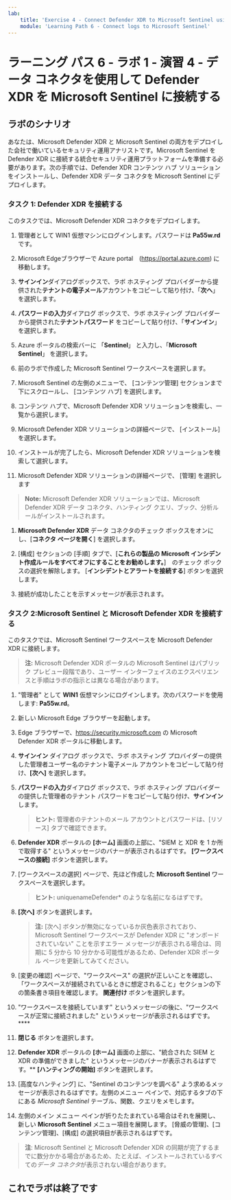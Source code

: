 ```yaml
---
lab:
    title: 'Exercise 4 - Connect Defender XDR to Microsoft Sentinel using data connectors'
    module: 'Learning Path 6 - Connect logs to Microsoft Sentinel'
---
```


# ラーニング パス 6 - ラボ 1 - 演習 4 - データ コネクタを使用して Defender XDR を Microsoft Sentinel に接続する

## ラボのシナリオ

あなたは、Microsoft Defender XDR と Microsoft Sentinel の両方をデプロイした会社で働いているセキュリティ運用アナリストです。Microsoft Sentinel を Defender XDR に接続する統合セキュリティ運用プラットフォームを準備する必要があります。次の手順では、Defender XDR コンテンツ ハブ ソリューションをインストールし、Defender XDR データ コネクタを Microsoft Sentinel にデプロイします。


### タスク 1: Defender XDR を接続する

このタスクでは、Microsoft Defender XDR コネクタをデプロイします。

1. 管理者として WIN1 仮想マシンにログインします。パスワードは **Pa55w.rd** です。  

1. Microsoft Edgeブラウザーで Azure portal　(https://portal.azure.com) に移動します。

1. **サインイン**ダイアログボックスで、ラボ ホスティング プロバイダーから提供された**テナントの電子メール**アカウントをコピーして貼り付け、「**次へ**」を選択します。

1. **パスワードの入力**ダイアログ ボックスで、ラボ ホスティング プロバイダーから提供された**テナントパスワード** をコピーして貼り付け、「**サインイン**」を選択します。

1. Azure ポータルの検索バーに 「**Sentinel**」 と入力し、「**Microsoft Sentinel**」 を選択します。

1. 前のラボで作成した Microsoft Sentinel ワークスペースを選択します。

1. Microsoft Sentinel の左側のメニューで、 [コンテンツ管理] セクションまで下にスクロールし、 [コンテンツ ハブ] を選択します。

1. コンテンツ ハブで、Microsoft Defender XDR ソリューションを検索し、一覧から選択します。
   
1. Microsoft Defender XDR ソリューションの詳細ページで、 [インストール] を選択します。

1. インストールが完了したら、Microsoft Defender XDR ソリューションを検索して選択します。

1. Microsoft Defender XDR ソリューションの詳細ページで、 [管理] を選択します

>**Note:** Microsoft Defender XDR ソリューションでは、Microsoft Defender XDR データ コネクタ、ハンティング クエリ、ブック、分析ルールがインストールされます。

1. **Microsoft Defender XDR** データ コネクタのチェック ボックスをオンにし、[**コネクタ ページを開く**] を選択します。

1. [構成] セクションの [手順] タブで、[**これらの製品の Microsoft インシデント作成ルールをすべてオフにすることをお勧めします。**]　のチェック ボックスの選択を解除します。 [**インシデントとアラートを接続する**] ボタンを選択します。

1. 接続が成功したことを示すメッセージが表示されます。

### タスク 2:Microsoft Sentinel と Microsoft Defender XDR を接続する

このタスクでは、Microsoft Sentinel ワークスペースを Microsoft Defender XDR に接続します。

>**注:**  Microsoft Defender XDR ポータルの Microsoft Sentinel はパブリック プレビュー段階であり、ユーザー インターフェイスのエクスペリエンスと手順はラボの指示とは異なる場合があります。

1. "管理者" として **WIN1** 仮想マシンにログインします。次のパスワードを使用します: **Pa55w.rd**。  

1. 新しい Microsoft Edge ブラウザーを起動します。

1. Edge ブラウザーで、<https://security.microsoft.com> の Microsoft Defender XDR ポータルに移動します。

1. **サインイン** ダイアログ ボックスで、ラボ ホスティング プロバイダーの提供した管理者ユーザー名のテナント電子メール アカウントをコピーして貼り付け、**[次へ]** を選択します。

1. **パスワードの入力**ダイアログ ボックスで、ラボ ホスティング プロバイダーの提供した管理者のテナント パスワードをコピーして貼り付け、**サインイン**します。

    > **ヒント:** 管理者のテナントのメール アカウントとパスワードは、[リソース] タブで確認できます。

1. **Defender XDR** ポータルの **[ホーム]** 画面の上部に、"SIEM と XDR を 1 か所で取得する" というメッセージのバナーが表示されるはずです。 **[ワークスペースの接続]** ボタンを選択します。

1. [ワークスペースの選択] ページで、先ほど作成した **Microsoft Sentinel** ワークスペースを選択します。

    >**ヒント:** uniquenameDefender* のような名前になるはずです。

1. **[次へ]** ボタンを選択します。

    >**注:** [次へ] ボタンが無効になっているか灰色表示されており、Microsoft Sentinel ワークスペースが Defender XDR に "オンボードされていない" ことを示すエラー メッセージが表示される場合は、同期に 5 分から 10 分かかる可能性があるため、Defender XDR ポータル ページを更新してみてください。

1. [変更の確認] ページで、"ワークスペース" の選択が正しいことを確認し、「ワークスペースが接続されているときに想定されること」セクションの下の箇条書き項目を確認します。 **関連付け** ボタンを選択します。

1. "ワークスペースを接続しています" というメッセージの後に、"ワークスペースが正常に接続されました" というメッセージが表示されるはずです。****

1. **閉じる** ボタンを選択します。

1. **Defender XDR** ポータルの **[ホーム]** 画面の上部に、"統合された SIEM と XDR の準備ができました" というメッセージのバナーが表示されるはずです。** **[ハンティングの開始]** ボタンを選択します。

1. [高度なハンティング] に、"Sentinel のコンテンツを調べる" よう求めるメッセージが表示されるはずです。左側のメニュー ペインで、対応するタブの下にある *Microsoft Sentinel* テーブル、関数、クエリをメモします。

1. 左側のメイン メニュー ペインが折りたたまれている場合はそれを展開し、新しい **Microsoft Sentinel** メニュー項目を展開します。 [脅威の管理]、[コンテンツ管理]、[構成] の選択項目が表示されるはずです。

 >**注**: Microsoft Sentinel と Microsoft Defender XDR の同期が完了するまでに数分かかる場合があるため、たとえば、インストールされているすべての*データ コネクタ*が表示されない場合があります。

## これでラボは終了です
